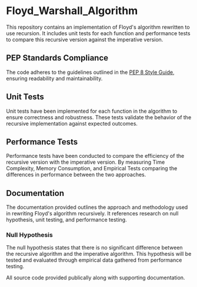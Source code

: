 # Floyd_Warshall_Algorithm

This repository contains an implementation of Floyd's algorithm rewritten to use recursion. It includes unit tests for each function and performance tests to compare this recursive version against the imperative version.

## PEP Standards Compliance

The code adheres to the guidelines outlined in the [PEP 8 Style Guide](https://peps.python.org/pep-0008/), ensuring readability and maintainability.

## Unit Tests

Unit tests have been implemented for each function in the algorithm to ensure correctness and robustness. These tests validate the behavior of the recursive implementation against expected outcomes.

## Performance Tests

Performance tests have been conducted to compare the efficiency of the recursive version with the imperative version. By measuring Time Complexity, Memory Consumption, and Empirical Tests comparing the differences in performance between the two approaches.

## Documentation

The documentation provided outlines the approach and methodology used in rewriting Floyd's algorithm recursively. It references research on null hypothesis, unit testing, and performance testing.

### Null Hypothesis

The null hypothesis states that there is no significant difference between the recursive algorithm and the imperative algorithm. This hypothesis will be tested and evaluated through empirical data gathered from performance testing.

All source code provided publically along with supporting documentation.
